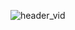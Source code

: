 ![header_vid](https://github.com/user-attachments/assets/cf1ae58a-5d65-4ce9-80a4-c54352fc0ed5)




<!--

Uploading video (2) (1) (online-video-cutter.com).mp4…


**guti10x/guti10x** is a ✨ _special_ ✨ repository because its `README.md` (this file) appears on your GitHub profile.

Here are some ideas to get you started:

- 🔭 I’m currently working on ...
- 🌱 I’m currently learning ...
- 👯 I’m looking to collaborate on ...
- 🤔 I’m looking for help with ...
- 💬 Ask me about ...
- 📫 How to reach me: ...
- 😄 Pronouns: ...
- ⚡ Fun fact: ...
-->
